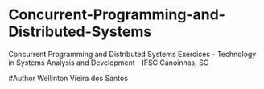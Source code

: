# Concurrent-Programming-and-Distributed-Systems
Concurrent Programming and Distributed Systems Exercices - Technology in Systems Analysis and Development - IFSC Canoinhas, SC

#Author
Wellinton Vieira dos Santos